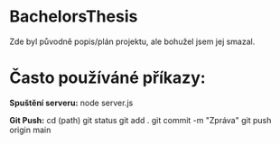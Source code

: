 # BachelorsThesis

Zde byl původně popis/plán projektu, ale bohužel jsem jej smazal.

<h1>Často používáné příkazy:</h1>

**Spuštění serveru:** 
node server.js

**Git Push:**
cd (path)
git status
git add .
git commit -m "Zpráva"
git push origin main
